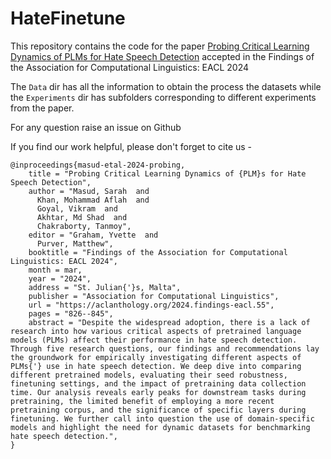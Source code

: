 # HateFinetune

This repository contains the code for the paper [Probing Critical Learning Dynamics of PLMs for Hate Speech Detection](https://aclanthology.org/2024.findings-eacl.55/) accepted in the Findings of the Association for Computational Linguistics: EACL 2024

The `Data` dir has all the information to obtain the process the datasets while the `Experiments` dir has subfolders corresponding to different experiments from the paper.

For any question raise an issue on Github

If you find our work helpful, please don't forget to cite us -

```
@inproceedings{masud-etal-2024-probing,
    title = "Probing Critical Learning Dynamics of {PLM}s for Hate Speech Detection",
    author = "Masud, Sarah  and
      Khan, Mohammad Aflah  and
      Goyal, Vikram  and
      Akhtar, Md Shad  and
      Chakraborty, Tanmoy",
    editor = "Graham, Yvette  and
      Purver, Matthew",
    booktitle = "Findings of the Association for Computational Linguistics: EACL 2024",
    month = mar,
    year = "2024",
    address = "St. Julian{'}s, Malta",
    publisher = "Association for Computational Linguistics",
    url = "https://aclanthology.org/2024.findings-eacl.55",
    pages = "826--845",
    abstract = "Despite the widespread adoption, there is a lack of research into how various critical aspects of pretrained language models (PLMs) affect their performance in hate speech detection. Through five research questions, our findings and recommendations lay the groundwork for empirically investigating different aspects of PLMs{'} use in hate speech detection. We deep dive into comparing different pretrained models, evaluating their seed robustness, finetuning settings, and the impact of pretraining data collection time. Our analysis reveals early peaks for downstream tasks during pretraining, the limited benefit of employing a more recent pretraining corpus, and the significance of specific layers during finetuning. We further call into question the use of domain-specific models and highlight the need for dynamic datasets for benchmarking hate speech detection.",
}
```

